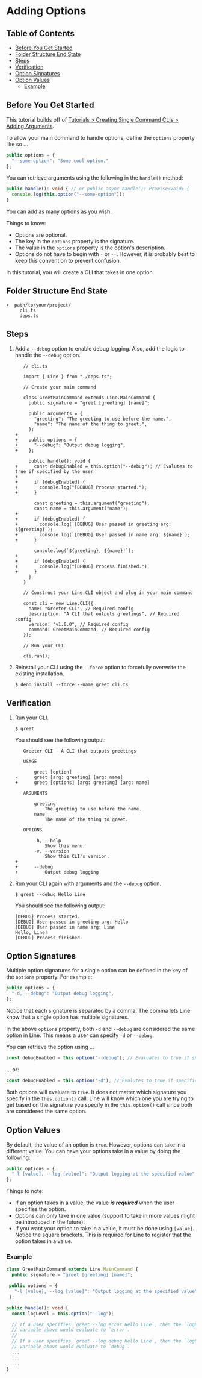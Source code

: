 # Adding Options

## Table of Contents

- [Before You Get Started](#before-you-get-started)
- [Folder Structure End State](#folder-structure-end-state)
- [Steps](#steps)
- [Verification](#verification)
- [Option Signatures](#option-signatures)
- [Option Values](#option-values)
  - [Example](#example)

## Before You Get Started

This tutorial builds off of
[Tutorials > Creating Single Command CLIs > Adding Arguments](/line/v1.x/tutorials/main-commands/creating-a-main-command).

To allow your main command to handle options, define the `options` property like
so ...

```typescript
public options = {
  "--some-option": "Some cool option."
};
```

You can retrieve arguments using the following in the `handle()` method:

```typescript
public handle(): void { // or public async handle(): Promise<void> {
  console.log(this.option("--some-option"));
}
```

You can add as many options as you wish.

Things to know:

- Options are optional.
- The key in the `options` property is the signature.
- The value in the `options` property is the option's description.
- Options do not have to begin with `-` or `--`. However, it is probably best to
  keep this convention to prevent confusion.

In this tutorial, you will create a CLI that takes in one option.

## Folder Structure End State

```text
▾  path/to/your/project/
     cli.ts
     deps.ts
```

## Steps

1. Add a `--debug` option to enable debug logging. Also, add the logic to handle
   the `--debug` option.

   ```diff-typescript
      // cli.ts

      import { Line } from "./deps.ts";

      // Create your main command

      class GreetMainCommand extends Line.MainCommand {
        public signature = "greet [greeting] [name]";

        public arguments = {
          "greeting": "The greeting to use before the name.",
          "name": "The name of the thing to greet.",
        };
   +
   +    public options = {
   +      "--debug": "Output debug logging",
   +    };

        public handle(): void {
   +      const debugEnabled = this.option("--debug"); // Evalutes to true if specified by the user
   +
   +      if (debugEnabled) {
   +        console.log("[DEBUG] Process started.");
   +      }

          const greeting = this.argument("greeting");
          const name = this.argument("name");
   +
   +      if (debugEnabled) {
   +        console.log(`[DEBUG] User passed in greeting arg: ${greeting}`);
   +        console.log(`[DEBUG] User passed in name arg: ${name}`);
   +      }

          console.log(`${greeting}, ${name}!`);
   +
   +      if (debugEnabled) {
   +        console.log("[DEBUG] Process finished.");
   +      }
        }
      }

      // Construct your Line.CLI object and plug in your main command

      const cli = new Line.CLI({
        name: "Greeter CLI", // Required config
        description: "A CLI that outputs greetings", // Required config
        version: "v1.0.0", // Required config
        command: GreetMainCommand, // Required config
      });

      // Run your CLI

      cli.run();
   ```

2. Reinstall your CLI using the `--force` option to forcefully overwrite the
   existing installation.

   ```shell
   $ deno install --force --name greet cli.ts
   ```

## Verification

1. Run your CLI.

   ```shell
   $ greet
   ```

   You should see the following output:

   ```diff-text
      Greeter CLI - A CLI that outputs greetings

      USAGE

          greet [option]
   -      greet [arg: greeting] [arg: name]
   +      greet [options] [arg: greeting] [arg: name]

      ARGUMENTS

          greeting
              The greeting to use before the name.
          name
              The name of the thing to greet.

      OPTIONS

          -h, --help
              Show this menu.
          -v, --version
              Show this CLI's version.
   +
   +      --debug
   +          Output debug logging
   ```

2. Run your CLI again with arguments and the `--debug` option.

   ```shell
   $ greet --debug Hello Line
   ```

   You should see the following output:

   ```text
   [DEBUG] Process started.
   [DEBUG] User passed in greeting arg: Hello
   [DEBUG] User passed in name arg: Line
   Hello, Line!
   [DEBUG] Process finished.
   ```

## Option Signatures

Multiple option signatures for a single option can be defined in the key of the
`options` property. For example:

```typescript
public options = {
  "-d, --debug": "Output debug logging",
};
```

Notice that each signature is separated by a comma. The comma lets Line know
that a single option has multiple signatures.

In the above `options` property, both `-d` and `--debug` are considered the same
option in Line. This means a user can specify `-d` or `--debug`.

You can retrieve the option using ...

```typescript
const debugEnabled = this.option("--debug"); // Evaluates to true if specified by the user
```

... or:

```typescript
const debugEnabled = this.option("-d"); // Evalutes to true if specified by the user
```

Both options will evaluate to `true`. It does not matter which signature you
specify in the `this.option()` call. Line will know which one you are trying to
get based on the signature you specify in the `this.option()` call since both
are considered the same option.

## Option Values

By default, the value of an option is `true`. However, options can take in a
different value. You can have your options take in a value by doing the
following:

```typescript
public options = {
  "-l [value], --log [value]": "Output logging at the specified value",
};
```

Things to note:

- If an option takes in a value, the value _**is required**_ when the user
  specifies the option.
- Options can only take in one value (support to take in more values might be
  introduced in the future).
- If you want your option to take in a value, it must be done using `[value]`.
  Notice the square brackets. This is required for Line to register that the
  option takes in a value.

### Example

```typescript
class GreetMainCommand extends Line.MainCommand {
  public signature = "greet [greeting] [name]";

 public options = {
   "-l [value], --log [value]": "Output logging at the specified value",
 };

public handle(): void {
  const logLevel = this.option("--log");

  // If a user specifies `greet --log error Hello Line`, then the `logLevel`
  // variable above would evaluate to `error`.
  //
  // If a user specifies `greet --log debug Hello Line`, then the `logLevel`
  // variable above would evaluate to `debug`.
  ...
  ...
  ...
}
```
